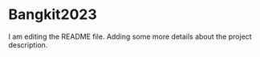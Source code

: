 # Bangkit2023

I am editing the README file. Adding some more details about the project description.

